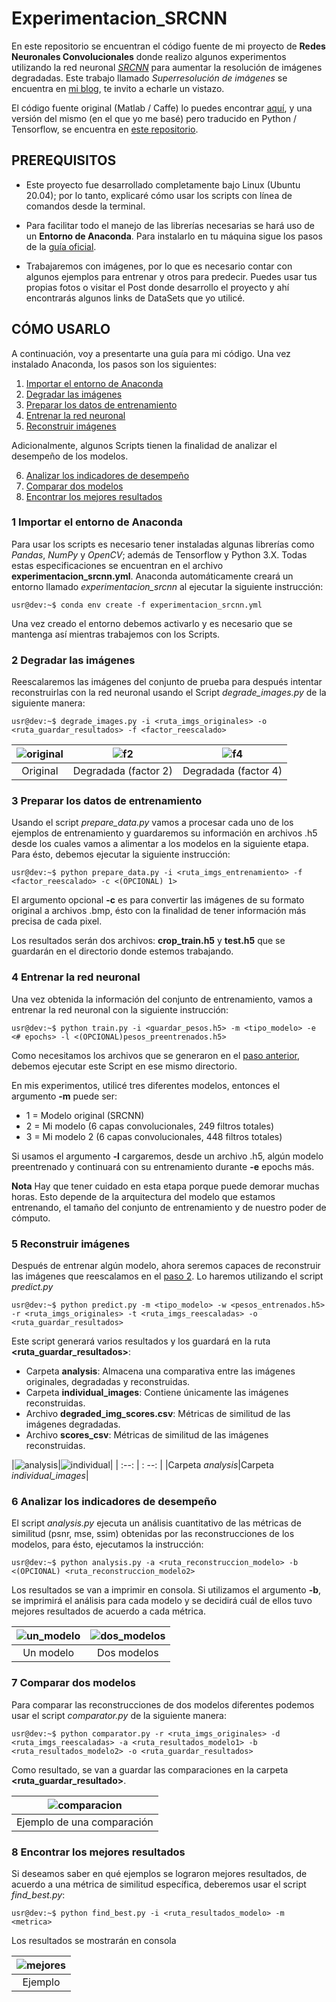 # Experimentacion_SRCNN

En este repositorio se encuentran el código fuente de mi proyecto de **Redes Neuronales Convolucionales** donde realizo algunos experimentos utilizando la red neuronal [*SRCNN*](https://arxiv.org/pdf/1501.00092.pdf) para aumentar la resolución de imágenes degradadas. Este trabajo llamado *Superresolución de imágenes* se encuentra en [mi blog](https://pedro-hdez.github.io/), te invito a echarle un vistazo.

El código fuente original (Matlab / Caffe) lo puedes encontrar [aquí](http://mmlab.ie.cuhk.edu.hk/projects/SRCNN.html), y una versión del mismo (en el que yo me basé) pero traducido en Python / Tensorflow, se encuentra en [este repositorio](https://github.com/MarkPrecursor/SRCNN-keras).

## PREREQUISITOS

* Este proyecto fue desarrollado completamente bajo Linux (Ubuntu 20.04); por lo tanto, explicaré cómo usar los scripts con línea de comandos desde la terminal.

* Para facilitar todo el manejo de las librerías necesarias se hará uso de un **Entorno de Anaconda**. Para instalarlo en tu máquina sigue los pasos de la [guía oficial](https://docs.anaconda.com/anaconda/install/).

* Trabajaremos con imágenes, por lo que es necesario contar con algunos ejemplos para entrenar y otros para predecir. Puedes usar tus propias fotos o visitar el Post donde desarrollo el proyecto y ahí encontrarás algunos links de DataSets que yo utilicé.

## CÓMO USARLO

A continuación, voy a presentarte una guía para mi código. Una vez instalado Anaconda, los pasos son los siguientes:

1. [Importar el entorno de Anaconda](#1-importar-el-entorno-de-anaconda)
2. [Degradar las imágenes](#2-degradar-las-imágenes)
3. [Preparar los datos de entrenamiento](#3-preparar-los-datos-de-entrenamiento)
4. [Entrenar la red neuronal](#4-entrenar-la-red-neuronal)
5. [Reconstruir imágenes](#5-reconstruir-imágenes)

Adicionalmente, algunos Scripts tienen la finalidad de analizar el desempeño de los modelos.

6. [Analizar los indicadores de desempeño](#6-analizar-los-indicadores-de-desempeño)
7. [Comparar dos modelos](#7-comparar-dos-modelos)
8. [Encontrar los mejores resultados](#8-encontrar-los-mejores-resultados)


### 1 Importar el entorno de Anaconda

Para usar los scripts es necesario tener instaladas algunas librerías como *Pandas*, *NumPy* y *OpenCV*; además de Tensorflow y Python 3.X. Todas estas especificaciones se encuentran en el archivo **experimentacion_srcnn.yml**. Anaconda automáticamente creará un entorno llamado *experimentacion_srcnn* al ejecutar la siguiente instrucción:

```console
usr@dev:~$ conda env create -f experimentacion_srcnn.yml
```
Una vez creado el entorno debemos activarlo y es necesario que se mantenga así mientras trabajemos con los Scripts.

### 2 Degradar las imágenes

Reescalaremos las imágenes del conjunto de prueba para después intentar reconstruirlas con la red neuronal usando el Script *degrade_images.py* de la siguiente manera:

```console
usr@dev:~$ degrade_images.py -i <ruta_imgs_originales> -o <ruta_guardar_resultados> -f <factor_reescalado> 
```

| ![original](/imgs/original.bmp) | ![f2](/img/f2.bmp) | ![f4](/img/f4.bmp) |
| :--: | :--: | :--: |
|Original|Degradada (factor 2)|Degradada (factor 4)|

### 3 Preparar los datos de entrenamiento

Usando el script *prepare_data.py* vamos a procesar cada uno de los ejemplos de entrenamiento y guardaremos su información en archivos .h5 desde los cuales vamos a alimentar a los modelos en la siguiente etapa. Para ésto, debemos ejecutar la siguiente instrucción:

```console
usr@dev:~$ python prepare_data.py -i <ruta_imgs_entrenamiento> -f <factor_reescalado> -c <(OPCIONAL) 1>
```
El argumento opcional **-c** es para convertir las imágenes de su formato original a archivos .bmp, ésto con la finalidad de tener información más precisa de cada pixel.

Los resultados serán dos archivos: **crop_train.h5** y **test.h5** que se guardarán en el directorio donde estemos trabajando.

### 4 Entrenar la red neuronal

Una vez obtenida la información del conjunto de entrenamiento, vamos a entrenar la red neuronal con la siguiente instrucción:

```console
usr@dev:~$ python train.py -i <guardar_pesos.h5> -m <tipo_modelo> -e <# epochs> -l <(OPCIONAL)pesos_preentrenados.h5>
```

Como necesitamos los archivos que se generaron en el [paso anterior](#3-preparar-los-datos-de-entrenamiento), debemos ejecutar este Script en ese mismo directorio.

En mis experimentos, utilicé tres diferentes modelos, entonces el argumento **-m** puede ser:

* 1 = Modelo original (SRCNN)
* 2 = Mi modelo (6 capas convolucionales, 249 filtros totales)
* 3 = Mi modelo 2 (6 capas convolucionales, 448 filtros totales)

Si usamos el argumento **-l** cargaremos, desde un archivo .h5, algún modelo preentrenado y continuará con su entrenamiento durante **-e** epochs más.

**Nota** Hay que tener cuidado en esta etapa porque puede demorar muchas horas. Esto depende de la arquitectura del modelo que estamos entrenando, el tamaño del conjunto de entrenamiento y de nuestro poder de cómputo.

### 5 Reconstruir imágenes

Después de entrenar algún modelo, ahora seremos capaces de reconstruir las imágenes que reescalamos en el [paso 2](#2-degradar-las-imágenes). Lo haremos utilizando el script *predict.py*

```console
usr@dev:~$ python predict.py -m <tipo_modelo> -w <pesos_entrenados.h5> -r <ruta_imgs_originales> -t <ruta_imgs_reescaladas> -o <ruta_guardar_resultados>
```

Este script generará varios resultados y los guardará en la ruta **<ruta_guardar_resultados>**:

* Carpeta **analysis**: Almacena una comparativa entre las imágenes originales, degradadas y reconstruidas.
* Carpeta **individual_images**: Contiene únicamente las imágenes reconstruidas.
* Archivo **degraded_img_scores.csv**: Métricas de similitud de las imágenes degradadas.
* Archivo **scores_csv**: Métricas de similitud de las imágenes reconstruidas.

|![analysis](/imgs/cuatro.png)|![individual](/imgs/individual.png)|
| :--: | : --: |
|Carpeta *analysis*|Carpeta *individual_images*|

### 6 Analizar los indicadores de desempeño

El script *analysis.py* ejecuta un análisis cuantitativo de las métricas de similitud (psnr, mse, ssim) obtenidas por las reconstrucciones de los modelos, para ésto, ejecutamos la instrucción:

```console
usr@dev:~$ python analysis.py -a <ruta_reconstruccion_modelo> -b <(OPCIONAL) <ruta_reconstruccion_modelo2>
```

Los resultados se van a imprimir en consola. Si utilizamos el argumento **-b**, se imprimirá el análisis para cada modelo y se decidirá cuál de ellos tuvo mejores resultados de acuerdo a cada métrica.

|![un_modelo](/imgs/a1.png)|![dos_modelos](/imgs/a2.png)
|:--:|:--:|
|Un modelo|Dos modelos|

### 7 Comparar dos modelos

Para comparar las reconstrucciones de dos modelos diferentes podemos usar el script *comparator.py* de la siguiente manera:

```console
usr@dev:~$ python comparator.py -r <ruta_imgs_originales> -d <ruta_imgs_reescaladas> -a <ruta_resultados_modelo1> -b <ruta_resultados_modelo2> -o <ruta_guardar_resultados>
```

Como resultado, se van a guardar las comparaciones en la carpeta **<ruta_guardar_resultado>**.

|![comparacion](/imgs/comparacion.png)|
|:--:|
|Ejemplo de una comparación|

### 8 Encontrar los mejores resultados

Si deseamos saber en qué ejemplos se lograron mejores resultados, de acuerdo a una métrica de similitud específica, deberemos usar el script *find_best.py*:

```console
usr@dev:~$ python find_best.py -i <ruta_resultados_modelo> -m <metrica>
```

Los resultados se mostrarán en consola

|![mejores](/img/mejor.png)|
|:--:|
|Ejemplo|




















